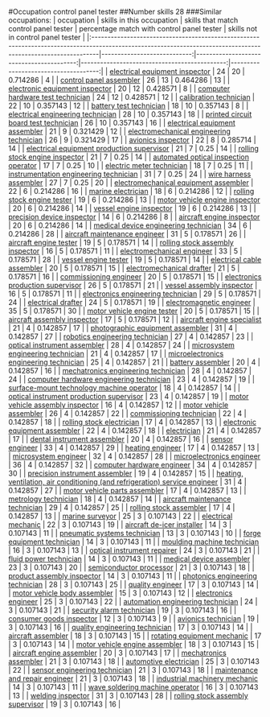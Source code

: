 #Occupation control panel tester
##Number skills 28
###Similar occupations:
| occupation                                                                                                                                                    |   skills in this occupation |   skills that match control panel tester |   percentage match with control panel tester |   skills not in control panel tester |
|:--------------------------------------------------------------------------------------------------------------------------------------------------------------|----------------------------:|-----------------------------------------:|---------------------------------------------:|-------------------------------------:|
| [electrical equipment inspector](electrical_equipment_inspector.md)                                                                                           |                          24 |                                       20 |                                     0.714286 |                                    4 |
| [control panel assembler](control_panel_assembler.md)                                                                                                         |                          26 |                                       13 |                                     0.464286 |                                   13 |
| [electronic equipment inspector](electronic_equipment_inspector.md)                                                                                           |                          20 |                                       12 |                                     0.428571 |                                    8 |
| [computer hardware test technician](computer_hardware_test_technician.md)                                                                                     |                          24 |                                       12 |                                     0.428571 |                                   12 |
| [calibration technician](calibration_technician.md)                                                                                                           |                          22 |                                       10 |                                     0.357143 |                                   12 |
| [battery test technician](battery_test_technician.md)                                                                                                         |                          18 |                                       10 |                                     0.357143 |                                    8 |
| [electrical engineering technician](electrical_engineering_technician.md)                                                                                     |                          28 |                                       10 |                                     0.357143 |                                   18 |
| [printed circuit board test technician](printed_circuit_board_test_technician.md)                                                                             |                          26 |                                       10 |                                     0.357143 |                                   16 |
| [electrical equipment assembler](electrical_equipment_assembler.md)                                                                                           |                          21 |                                        9 |                                     0.321429 |                                   12 |
| [electromechanical engineering technician](electromechanical_engineering_technician.md)                                                                       |                          26 |                                        9 |                                     0.321429 |                                   17 |
| [avionics inspector](avionics_inspector.md)                                                                                                                   |                          22 |                                        8 |                                     0.285714 |                                   14 |
| [electrical equipment production supervisor](electrical_equipment_production_supervisor.md)                                                                   |                          21 |                                        7 |                                     0.25     |                                   14 |
| [rolling stock engine inspector](rolling_stock_engine_inspector.md)                                                                                           |                          21 |                                        7 |                                     0.25     |                                   14 |
| [automated optical inspection operator](automated_optical_inspection_operator.md)                                                                             |                          17 |                                        7 |                                     0.25     |                                   10 |
| [electric meter technician](electric_meter_technician.md)                                                                                                     |                          18 |                                        7 |                                     0.25     |                                   11 |
| [instrumentation engineering technician](instrumentation_engineering_technician.md)                                                                           |                          31 |                                        7 |                                     0.25     |                                   24 |
| [wire harness assembler](wire_harness_assembler.md)                                                                                                           |                          27 |                                        7 |                                     0.25     |                                   20 |
| [electromechanical equipment assembler](electromechanical_equipment_assembler.md)                                                                             |                          22 |                                        6 |                                     0.214286 |                                   16 |
| [marine electrician](marine_electrician.md)                                                                                                                   |                          18 |                                        6 |                                     0.214286 |                                   12 |
| [rolling stock engine tester](rolling_stock_engine_tester.md)                                                                                                 |                          19 |                                        6 |                                     0.214286 |                                   13 |
| [motor vehicle engine inspector](motor_vehicle_engine_inspector.md)                                                                                           |                          20 |                                        6 |                                     0.214286 |                                   14 |
| [vessel engine inspector](vessel_engine_inspector.md)                                                                                                         |                          19 |                                        6 |                                     0.214286 |                                   13 |
| [precision device inspector](precision_device_inspector.md)                                                                                                   |                          14 |                                        6 |                                     0.214286 |                                    8 |
| [aircraft engine inspector](aircraft_engine_inspector.md)                                                                                                     |                          20 |                                        6 |                                     0.214286 |                                   14 |
| [medical device engineering technician](medical_device_engineering_technician.md)                                                                             |                          34 |                                        6 |                                     0.214286 |                                   28 |
| [aircraft maintenance engineer](aircraft_maintenance_engineer.md)                                                                                             |                          31 |                                        5 |                                     0.178571 |                                   26 |
| [aircraft engine tester](aircraft_engine_tester.md)                                                                                                           |                          19 |                                        5 |                                     0.178571 |                                   14 |
| [rolling stock assembly inspector](rolling_stock_assembly_inspector.md)                                                                                       |                          16 |                                        5 |                                     0.178571 |                                   11 |
| [electromechanical engineer](electromechanical_engineer.md)                                                                                                   |                          33 |                                        5 |                                     0.178571 |                                   28 |
| [vessel engine tester](vessel_engine_tester.md)                                                                                                               |                          19 |                                        5 |                                     0.178571 |                                   14 |
| [electrical cable assembler](electrical_cable_assembler.md)                                                                                                   |                          20 |                                        5 |                                     0.178571 |                                   15 |
| [electromechanical drafter](electromechanical_drafter.md)                                                                                                     |                          21 |                                        5 |                                     0.178571 |                                   16 |
| [commissioning engineer](commissioning_engineer.md)                                                                                                           |                          20 |                                        5 |                                     0.178571 |                                   15 |
| [electronics production supervisor](electronics_production_supervisor.md)                                                                                     |                          26 |                                        5 |                                     0.178571 |                                   21 |
| [vessel assembly inspector](vessel_assembly_inspector.md)                                                                                                     |                          16 |                                        5 |                                     0.178571 |                                   11 |
| [electronics engineering technician](electronics_engineering_technician.md)                                                                                   |                          29 |                                        5 |                                     0.178571 |                                   24 |
| [electrical drafter](electrical_drafter.md)                                                                                                                   |                          24 |                                        5 |                                     0.178571 |                                   19 |
| [electromagnetic engineer](electromagnetic_engineer.md)                                                                                                       |                          35 |                                        5 |                                     0.178571 |                                   30 |
| [motor vehicle engine tester](motor_vehicle_engine_tester.md)                                                                                                 |                          20 |                                        5 |                                     0.178571 |                                   15 |
| [aircraft assembly inspector](aircraft_assembly_inspector.md)                                                                                                 |                          17 |                                        5 |                                     0.178571 |                                   12 |
| [aircraft engine specialist](aircraft_engine_specialist.md)                                                                                                   |                          21 |                                        4 |                                     0.142857 |                                   17 |
| [photographic equipment assembler](photographic_equipment_assembler.md)                                                                                       |                          31 |                                        4 |                                     0.142857 |                                   27 |
| [robotics engineering technician](robotics_engineering_technician.md)                                                                                         |                          27 |                                        4 |                                     0.142857 |                                   23 |
| [optical instrument assembler](optical_instrument_assembler.md)                                                                                               |                          28 |                                        4 |                                     0.142857 |                                   24 |
| [microsystem engineering technician](microsystem_engineering_technician.md)                                                                                   |                          21 |                                        4 |                                     0.142857 |                                   17 |
| [microelectronics engineering technician](microelectronics_engineering_technician.md)                                                                         |                          25 |                                        4 |                                     0.142857 |                                   21 |
| [battery assembler](battery_assembler.md)                                                                                                                     |                          20 |                                        4 |                                     0.142857 |                                   16 |
| [mechatronics engineering technician](mechatronics_engineering_technician.md)                                                                                 |                          28 |                                        4 |                                     0.142857 |                                   24 |
| [computer hardware engineering technician](computer_hardware_engineering_technician.md)                                                                       |                          23 |                                        4 |                                     0.142857 |                                   19 |
| [surface-mount technology machine operator](surface-mount_technology_machine_operator.md)                                                                     |                          18 |                                        4 |                                     0.142857 |                                   14 |
| [optical instrument production supervisor](optical_instrument_production_supervisor.md)                                                                       |                          23 |                                        4 |                                     0.142857 |                                   19 |
| [motor vehicle assembly inspector](motor_vehicle_assembly_inspector.md)                                                                                       |                          16 |                                        4 |                                     0.142857 |                                   12 |
| [motor vehicle assembler](motor_vehicle_assembler.md)                                                                                                         |                          26 |                                        4 |                                     0.142857 |                                   22 |
| [commissioning technician](commissioning_technician.md)                                                                                                       |                          22 |                                        4 |                                     0.142857 |                                   18 |
| [rolling stock electrician](rolling_stock_electrician.md)                                                                                                     |                          17 |                                        4 |                                     0.142857 |                                   13 |
| [electronic equipment assembler](electronic_equipment_assembler.md)                                                                                           |                          22 |                                        4 |                                     0.142857 |                                   18 |
| [electrician](electrician.md)                                                                                                                                 |                          21 |                                        4 |                                     0.142857 |                                   17 |
| [dental instrument assembler](dental_instrument_assembler.md)                                                                                                 |                          20 |                                        4 |                                     0.142857 |                                   16 |
| [sensor engineer](sensor_engineer.md)                                                                                                                         |                          33 |                                        4 |                                     0.142857 |                                   29 |
| [heating engineer](heating_engineer.md)                                                                                                                       |                          17 |                                        4 |                                     0.142857 |                                   13 |
| [microsystem engineer](microsystem_engineer.md)                                                                                                               |                          32 |                                        4 |                                     0.142857 |                                   28 |
| [microelectronics engineer](microelectronics_engineer.md)                                                                                                     |                          36 |                                        4 |                                     0.142857 |                                   32 |
| [computer hardware engineer](computer_hardware_engineer.md)                                                                                                   |                          34 |                                        4 |                                     0.142857 |                                   30 |
| [precision instrument assembler](precision_instrument_assembler.md)                                                                                           |                          19 |                                        4 |                                     0.142857 |                                   15 |
| [heating, ventilation, air conditioning (and refrigeration) service engineer](heating,_ventilation,_air_conditioning_(and_refrigeration)_service_engineer.md) |                          31 |                                        4 |                                     0.142857 |                                   27 |
| [motor vehicle parts assembler](motor_vehicle_parts_assembler.md)                                                                                             |                          17 |                                        4 |                                     0.142857 |                                   13 |
| [metrology technician](metrology_technician.md)                                                                                                               |                          18 |                                        4 |                                     0.142857 |                                   14 |
| [aircraft maintenance technician](aircraft_maintenance_technician.md)                                                                                         |                          29 |                                        4 |                                     0.142857 |                                   25 |
| [rolling stock assembler](rolling_stock_assembler.md)                                                                                                         |                          17 |                                        4 |                                     0.142857 |                                   13 |
| [marine surveyor](marine_surveyor.md)                                                                                                                         |                          25 |                                        3 |                                     0.107143 |                                   22 |
| [electrical mechanic](electrical_mechanic.md)                                                                                                                 |                          22 |                                        3 |                                     0.107143 |                                   19 |
| [aircraft de-icer installer](aircraft_de-icer_installer.md)                                                                                                   |                          14 |                                        3 |                                     0.107143 |                                   11 |
| [pneumatic systems technician](pneumatic_systems_technician.md)                                                                                               |                          13 |                                        3 |                                     0.107143 |                                   10 |
| [forge equipment technician](forge_equipment_technician.md)                                                                                                   |                          14 |                                        3 |                                     0.107143 |                                   11 |
| [moulding machine technician](moulding_machine_technician.md)                                                                                                 |                          16 |                                        3 |                                     0.107143 |                                   13 |
| [optical instrument repairer](optical_instrument_repairer.md)                                                                                                 |                          24 |                                        3 |                                     0.107143 |                                   21 |
| [fluid power technician](fluid_power_technician.md)                                                                                                           |                          14 |                                        3 |                                     0.107143 |                                   11 |
| [medical device assembler](medical_device_assembler.md)                                                                                                       |                          23 |                                        3 |                                     0.107143 |                                   20 |
| [semiconductor processor](semiconductor_processor.md)                                                                                                         |                          21 |                                        3 |                                     0.107143 |                                   18 |
| [product assembly inspector](product_assembly_inspector.md)                                                                                                   |                          14 |                                        3 |                                     0.107143 |                                   11 |
| [photonics engineering technician](photonics_engineering_technician.md)                                                                                       |                          28 |                                        3 |                                     0.107143 |                                   25 |
| [quality engineer](quality_engineer.md)                                                                                                                       |                          17 |                                        3 |                                     0.107143 |                                   14 |
| [motor vehicle body assembler](motor_vehicle_body_assembler.md)                                                                                               |                          15 |                                        3 |                                     0.107143 |                                   12 |
| [electronics engineer](electronics_engineer.md)                                                                                                               |                          25 |                                        3 |                                     0.107143 |                                   22 |
| [automation engineering technician](automation_engineering_technician.md)                                                                                     |                          24 |                                        3 |                                     0.107143 |                                   21 |
| [security alarm technician](security_alarm_technician.md)                                                                                                     |                          19 |                                        3 |                                     0.107143 |                                   16 |
| [consumer goods inspector](consumer_goods_inspector.md)                                                                                                       |                          12 |                                        3 |                                     0.107143 |                                    9 |
| [avionics technician](avionics_technician.md)                                                                                                                 |                          19 |                                        3 |                                     0.107143 |                                   16 |
| [quality engineering technician](quality_engineering_technician.md)                                                                                           |                          17 |                                        3 |                                     0.107143 |                                   14 |
| [aircraft assembler](aircraft_assembler.md)                                                                                                                   |                          18 |                                        3 |                                     0.107143 |                                   15 |
| [rotating equipment mechanic](rotating_equipment_mechanic.md)                                                                                                 |                          17 |                                        3 |                                     0.107143 |                                   14 |
| [motor vehicle engine assembler](motor_vehicle_engine_assembler.md)                                                                                           |                          18 |                                        3 |                                     0.107143 |                                   15 |
| [aircraft engine assembler](aircraft_engine_assembler.md)                                                                                                     |                          20 |                                        3 |                                     0.107143 |                                   17 |
| [mechatronics assembler](mechatronics_assembler.md)                                                                                                           |                          21 |                                        3 |                                     0.107143 |                                   18 |
| [automotive electrician](automotive_electrician.md)                                                                                                           |                          25 |                                        3 |                                     0.107143 |                                   22 |
| [sensor engineering technician](sensor_engineering_technician.md)                                                                                             |                          21 |                                        3 |                                     0.107143 |                                   18 |
| [maintenance and repair engineer](maintenance_and_repair_engineer.md)                                                                                         |                          21 |                                        3 |                                     0.107143 |                                   18 |
| [industrial machinery mechanic](industrial_machinery_mechanic.md)                                                                                             |                          14 |                                        3 |                                     0.107143 |                                   11 |
| [wave soldering machine operator](wave_soldering_machine_operator.md)                                                                                         |                          16 |                                        3 |                                     0.107143 |                                   13 |
| [welding inspector](welding_inspector.md)                                                                                                                     |                          31 |                                        3 |                                     0.107143 |                                   28 |
| [rolling stock assembly supervisor](rolling_stock_assembly_supervisor.md)                                                                                     |                          19 |                                        3 |                                     0.107143 |                                   16 |
